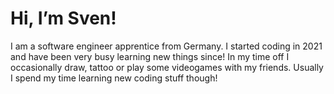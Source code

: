 # Hi, I’m Sven!

I am a software engineer apprentice from Germany. I started coding in 2021 and have been very busy learning new things since!
In my time off I occasionally draw, tattoo or play some videogames with my friends. Usually I spend my time learning new coding stuff though!


<!---
Zwnow/Zwnow is a ✨ special ✨ repository because its `README.md` (this file) appears on your GitHub profile.
You can click the Preview link to take a look at your changes.
--->
